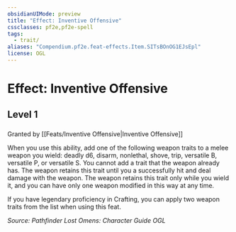 ```yaml
---
obsidianUIMode: preview
title: "Effect: Inventive Offensive"
cssclasses: pf2e,pf2e-spell
tags:
  - trait/
aliases: "Compendium.pf2e.feat-effects.Item.SITsBOnOG1EJsEpl"
license: OGL
---
```

# Effect: Inventive Offensive
## Level 1
### 






Granted by [[Feats/Inventive Offensive|Inventive Offensive]]

When you use this ability, add one of the following weapon traits to a melee weapon you wield: deadly d6, disarm, nonlethal, shove, trip, versatile B, versatile P, or versatile S. You cannot add a trait that the weapon already has. The weapon retains this trait until you a successfully hit and deal damage with the weapon. The weapon retains this trait only while you wield it, and you can have only one weapon modified in this way at any time.

If you have legendary proficiency in Crafting, you can apply two weapon traits from the list when using this feat.

*Source: Pathfinder Lost Omens: Character Guide*
*OGL*